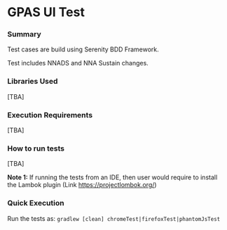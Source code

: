 # GPAS UI Test #

### Summary ###

Test cases are build using Serenity BDD Framework.

Test includes NNADS and NNA Sustain changes.

### Libraries Used ###

[TBA]


### Execution Requirements ###

[TBA]

### How to run tests ###

[TBA]

**Note 1:** If running the tests from an IDE, then user would require to install the Lambok plugin (Link https://projectlombok.org/)

### Quick Execution ###

Run the tests as: `gradlew [clean] chromeTest|firefoxTest|phantomJsTest`